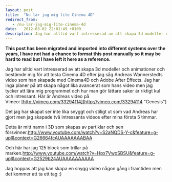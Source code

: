 ```yaml
---
layout: post
title:  "Nu lär jag mig lite Cinema 4D"
redirect_from:
   - /nu-lar-jag-mig-lite-cinema-4d
date:   2012-03-02 22:01:49 +0100
description: Jag har alltid vart intresserad av att skapa 3d modeller och animationer och bestämde mig för att testa Cinema 4D efter jag såg Andreas Wannerstedts video som han skapade med Cinema4D och Adobe Aft...
---
```


**This post has been migrated and imported into different systems over the years, I have not had a chance to format this post manually so it may be hard to read but I have left it here as a reference.**

Jag har alltid vart intresserad av att skapa 3d modeller och animationer och bestämde mig för att testa Cinema 4D efter jag såg Andreas Wannerstedts video som han skapade med Cinema4D och Adobe After Effects. Jag har inga planer på att skapa något lika avancerat som hans video men jag tycker att lära mig programmet och hur man gör lättare saker är riktigt kul och intressant. Här är Andreas video på Vimeo: [http://vimeo.com/33294114](http://vimeo.com/33294114 "Genesis")  
  
 Det jag har skapat ser inte lika snyggt och stiligt ut som vad Andreas har gjort men jag skapade två intressanta videos efter mina första 5 timmar.  
  
 Detta är mitt namn i 3D som skapas av partiklar och sen försvinner.<http://www.youtube.com/watch?v=S2aNQDS-Y-c&feature=g-upl&context=G26664fcAUAAAAAAABAA>  
  
 Och här har jag 125 block som trillar på marken.<http://www.youtube.com/watch?v=Hpx7VwoSBSU&feature=g-upl&context=G2529b24AUAAAAAAAAAA>  
  
 Jag hoppas att jag kan skapa en snygg video någon gång i framtiden men det kommer att ta ett tag :)